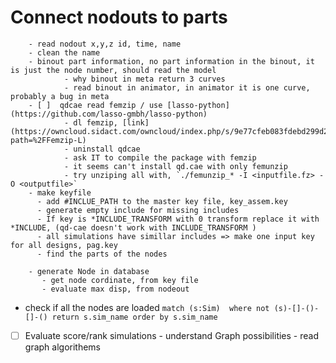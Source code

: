 # Connect nodouts to parts
        
        - read nodout x,y,z id, time, name
        - clean the name
        - binout part information, no part information in the binout, it is just the node number, should read the model
                - why binout in meta return 3 curves
                - read binout in animator, in animator it is one curve, probably a bug in meta
        - [ ]  qdcae read femzip / use [lasso-python](https://github.com/lasso-gmbh/lasso-python)
                - dl femzip, [link](https://owncloud.sidact.com/owncloud/index.php/s/9e77cfeb083fdebd299d2014d0c66988?path=%2FFemzip-L)
                - uninstall qdcae
                - ask IT to compile the package with femzip
                - it seems can't install qd.cae with only femunzip
                - try unziping all with, `./femunzip_* -I <inputfile.fz> -O <outputfile>`
        - make keyfile
          - add #INCLUE_PATH to the master key file, key_assem.key
          - generate empty include for missing includes
          - If key is *INCLUDE_TRANSFORM with 0 transform replace it with *INCLUDE, (qd-cae doesn't work with INCLUDE_TRANSFORM )
          - all simulations have simillar includes => make one input key for all designs, pag.key
          - find the parts of the nodes 

        - generate Node in database
           - get node cordinate, from key file
           - evaluate max disp, from nodeout

- check if all the nodes are loaded
`match (s:Sim)	where not (s)-[]-()-[]-() return s.sim_name order by s.sim_name`

- [ ] Evaluate score/rank simulations
      - understand Graph possibilities
      - read graph algorithems
